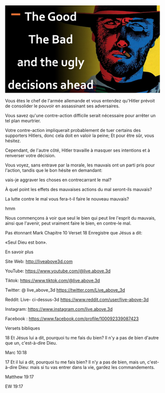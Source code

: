 ![Video cover image](../cover.jpg "cover photo")

Vous êtes le chef de l'armée allemande et vous entendez qu'Hitler prévoit de consolider le pouvoir en assassinant ses adversaires.

Vous savez qu'une contre-action difficile serait nécessaire pour arrêter un tel plan meurtrier.

Votre contre-action impliquerait probablement de tuer certains des supporters Hitlers, donc cela doit en valoir la peine; Et pour être sûr, vous hésitez.

Cependant, de l'autre côté, Hitler travaille à masquer ses intentions et à renverser votre décision.

Vous voyez, sans entrave par la morale, les mauvais ont un parti pris pour l'action, tandis que le bon hésite en demandant:

vais-je aggraver les choses en contrecarrant le mal?

À quel point les effets des mauvaises actions du mal seront-ils mauvais?

La lutte contre le mal vous fera-t-il faire le nouveau mauvais?

hmm

Nous commençons à voir que seul le bien qui peut lire l'esprit du mauvais, ainsi que l'avenir, peut vraiment faire le bien, en contre-le mal.

Pas étonnant Mark Chapitre 10 Verset 18 Enregistre que Jésus a dit:

«Seul Dieu est bon».

En savoir plus

Site Web: http://liveabove3d.com

YouTube: https://www.youtube.com/@live.above.3d

Tiktok: https://www.tiktok.com/@live.above.3d

Twitter: @ live_above_3d https://twitter.com/Live_above_3d

Reddit: Live- ci-dessus-3d https://www.reddit.com/user/live-above-3d

Instagram: https://www.instagram.com/live.above.3d

Facebook : https://www.facebook.com/profile/100092339087423

Versets bibliques

18 Et Jésus lui a dit, pourquoi tu me fais du bien? Il n'y a pas de bien d'autre que un, c'est-à-dire Dieu.

Marc 10:18

17 Et il lui a dit, pourquoi tu me fais bien? Il n'y a pas de bien, mais un, c'est-à-dire Dieu: mais si tu vas entrer dans la vie, gardez les commandements.

Matthew 19:17

EW 19:17